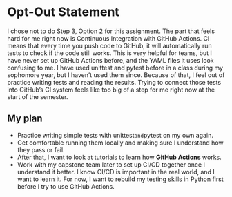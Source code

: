 # Opt-Out Statement

I chose not to do Step 3, Option 2 for this assignment.
The part that feels hard for me right now is Continuous Integration with GitHub Actions. 
CI means that every time you push code to GitHub, it will automatically run tests to check if the code still works.
This is very helpful for teams, but I have never set up GitHub Actions before, and the YAML files it uses look confusing to me.
I have used unittest and pytest before in a class during my sophomore year, but I haven’t used them since. Because of that, I feel out of practice writing tests and reading the results. 
Trying to connect those tests into GitHub’s CI system feels like too big of a step for me right now at the start of the semester.

## My plan
- Practice writing simple tests with unittest` and `pytest on my own again.  
- Get comfortable running them locally and making sure I understand how they pass or fail.  
- After that, I want to look at tutorials to learn how **GitHub Actions** works.  
- Work with my capstone team later to set up CI/CD together once I understand it better.
I know CI/CD is important in the real world, and I want to learn it. For now, I want to rebuild my testing skills in Python first before I try to use GitHub Actions.
